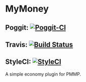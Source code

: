 # MyMoney
## Poggit: [![Poggit-CI](https://poggit.pmmp.io/ci.badge/MyMoney-PMMP/MyMoney/MyMoney)](https://poggit.pmmp.io/ci/MyMoney-PMMP/MyMoney/MyMoney)
## Travis: [![Build Status](https://travis-ci.org/MyMoney-PMMP/MyMoney.svg?branch=master)](https://travis-ci.org/MyMoney-PMMP/MyMoney)
## StyleCI: [![StyleCI](https://styleci.io/repos/75541380/shield?style=flat)](https://styleci.io/repos/75541380)
A simple economy plugin for PMMP.

